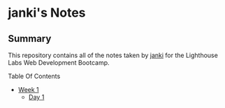 # janki's Notes
## Summary

This repository contains all of the notes taken by [janki](https://github.com/jankilighthouse) for the Lighthouse Labs Web Development Bootcamp.

Table Of Contents
* [Week 1](/Week_1)
  * [Day 1](/Week_1/Day_1)